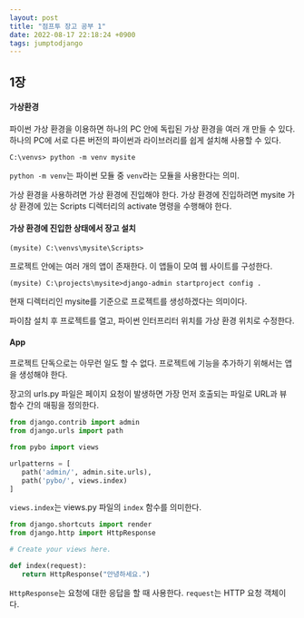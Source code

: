 ```yaml
---
layout: post
title: "점프투 장고 공부 1"
date: 2022-08-17 22:18:24 +0900
tags: jumptodjango
---
```


## 1장

#### 가상환경

파이썬 가상 환경을 이용하면 하나의 PC 안에 독립된 가상 환경을 여러 개 만들 수 있다. 하나의 PC에 서로 다른 버전의 파이썬과 라이브러리를 쉽게 설치해 사용할 수 있다.

`C:\venvs> python -m venv mysite`

`python -m venv`는 파이썬 모듈 중 `venv`라는 모듈을 사용한다는 의미.

가상 환경을 사용하려면 가상 환경에 진입해야 한다. 가상 환경에 진입하려면 mysite 가상 환경에 있는 Scripts 디렉터리의 activate 명령을 수행해야 한다.

#### 가상 환경에 진입한 상태에서 장고 설치

`(mysite) C:\venvs\mysite\Scripts>`

프로젝트 안에는 여러 개의 앱이 존재한다. 이 앱들이 모여 웹 사이트를 구성한다.

`(mysite) C:\projects\mysite>django-admin startproject config .`

현재 디렉터리인 mysite를 기준으로 프로젝트를 생성하겠다는 의미이다.

파이참 설치 후 프로젝트를 열고, 파이썬 인터프리터 위치를 가상 환경 위치로 수정한다.

#### App

프로젝트 단독으로는 아무런 일도 할 수 없다. 프로젝트에 기능을 추가하기 위해서는 앱을 생성해야 한다.

장고의 urls.py 파일은 페이지 요청이 발생하면 가장 먼저 호출되는 파일로 URL과 뷰 함수 간의 매핑을 정의한다.

```python
from django.contrib import admin
from django.urls import path

from pybo import views

urlpatterns = [
   path('admin/', admin.site.urls),
   path('pybo/', views.index)
]
```

`views.index`는 views.py 파일의 `index` 함수를 의미한다.

```python
from django.shortcuts import render
from django.http import HttpResponse

# Create your views here.

def index(request):
   return HttpResponse("안녕하세요.")
```

`HttpResponse`는 요청에 대한 응답을 할 때 사용한다. `request`는 HTTP 요청 객체이다.
